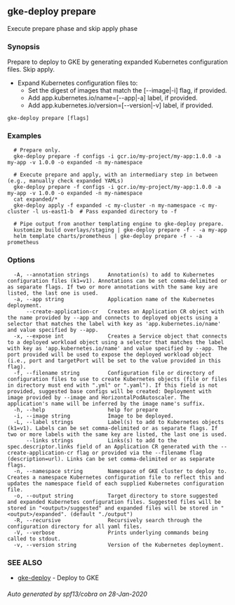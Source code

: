## gke-deploy prepare

Execute prepare phase and skip apply phase

### Synopsis

Prepare to deploy to GKE by generating expanded Kubernetes configuration files. Skip apply.

- Expand Kubernetes configuration files to:
  - Set the digest of images that match the [--image|-i] flag, if provided.
  - Add app.kubernetes.io/name=[--app|-a] label, if provided.
  - Add app.kubernetes.io/version=[--version|-v] label, if provided.


```
gke-deploy prepare [flags]
```

### Examples

```
  # Prepare only.
  gke-deploy prepare -f configs -i gcr.io/my-project/my-app:1.0.0 -a my-app -v 1.0.0 -o expanded -n my-namespace

  # Execute prepare and apply, with an intermediary step in between (e.g., manually check expanded YAMLs)
  gke-deploy prepare -f configs -i gcr.io/my-project/my-app:1.0.0 -a my-app -v 1.0.0 -o expanded -n my-namespace
  cat expanded/*
  gke-deploy apply -f expanded -c my-cluster -n my-namespace -c my-cluster -l us-east1-b  # Pass expanded directory to -f

  # Pipe output from another templating engine to gke-deploy prepare.
  kustomize build overlays/staging | gke-deploy prepare -f - -a my-app
  helm template charts/prometheus | gke-deploy prepare -f - -a prometheus
```

### Options

```
  -A, --annotation strings      Annotation(s) to add to Kubernetes configuration files (k1=v1). Annotations can be set comma-delimited or as separate flags. If two or more annotations with the same key are listed, the last one is used.
  -a, --app string              Application name of the Kubernetes deployment.
      --create-application-cr   Creates an Application CR object with the name provided by --app and connects to deployed objects using a selector that matches the label with key as 'app.kubernetes.io/name' and value specified by --app.
  -x, --expose int              Creates a Service object that connects to a deployed workload object using a selector that matches the label with key as 'app.kubernetes.io/name' and value specified by --app. The port provided will be used to expose the deployed workload object (i.e., port and targetPort will be set to the value provided in this flag).
  -f, --filename string         Configuration file or directory of configuration files to use to create Kubernetes objects (file or files in directory must end with ".yml" or ".yaml"). If this field is not provided, suggested base configs will be created: Deployment with image provided by --image and HorizontalPodAutoscaler. The application's name will be inferred by the image name's suffix.
  -h, --help                    help for prepare
  -i, --image string            Image to be deployed.
  -L, --label strings           Label(s) to add to Kubernetes objects (k1=v1). Labels can be set comma-delimited or as separate flags. If two or more labels with the same key are listed, the last one is used.
      --links strings           Links(s) to add to the spec.descriptor.links field of an Application CR generated with the --create-application-cr flag or provided via the --filename flag (description=url). Links can be set comma-delimited or as separate flags.
  -n, --namespace string        Namespace of GKE cluster to deploy to. Creates a namespace Kubernetes configuration file to reflect this and updates the namespace field of each supplied Kubernetes configuration file.
  -o, --output string           Target directory to store suggested and expanded Kubernetes configuration files. Suggested files will be stored in "<output>/suggested" and expanded files will be stored in "<output>/expanded". (default "./output")
  -R, --recursive               Recursively search through the configuration directory for all yaml files.
  -V, --verbose                 Prints underlying commands being called to stdout.
  -v, --version string          Version of the Kubernetes deployment.
```

### SEE ALSO

* [gke-deploy](gke-deploy.md) - Deploy to GKE

###### Auto generated by spf13/cobra on 28-Jan-2020
